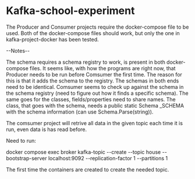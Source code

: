 # Kafka-school-experiment

The Producer and Consumer projects require the docker-compose file to be used. Both of the docker-compose files should work, but only the one in kafka-project-docker has been tested.

--Notes--

The schema requires a schema registry to work, is present in both docker-compose files.
It seems like, with how the programs are right now, that Producer needs to be run before Comsumer the first time. 
  The reason for this is that it adds the schema to the registry. 
  The schemas in both ends need to be identical. Comsumer seems to check up against the schema in the schema registry (need to figure out how it finds a specific schema).
    The same goes for the classes, fields/properties need to share names. 
    The class, that goes with the schema, needs a public static Schema _SCHEMA with the schema information (can use Schema.Parse(string)).
    
The comsumer project will retrive all data in the given topic each time it is run, even data is has read before.

Need to run:

  docker compose exec broker kafka-topic --create --topic house --bootstrap-server localhost:9092 --replication-factor 1 --partitions 1
  
The first time the containers are created to create the needed topic.

